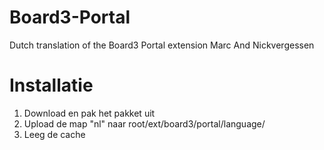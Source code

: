 Board3-Portal
=============

Dutch translation of the Board3 Portal extension Marc And Nickvergessen

Installatie
=============
1. Download en pak het pakket uit
2. Upload de map "nl" naar root/ext/board3/portal/language/
3. Leeg de cache
